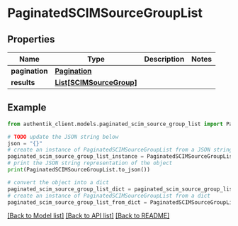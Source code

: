 # PaginatedSCIMSourceGroupList


## Properties

Name | Type | Description | Notes
------------ | ------------- | ------------- | -------------
**pagination** | [**Pagination**](Pagination.md) |  | 
**results** | [**List[SCIMSourceGroup]**](SCIMSourceGroup.md) |  | 

## Example

```python
from authentik_client.models.paginated_scim_source_group_list import PaginatedSCIMSourceGroupList

# TODO update the JSON string below
json = "{}"
# create an instance of PaginatedSCIMSourceGroupList from a JSON string
paginated_scim_source_group_list_instance = PaginatedSCIMSourceGroupList.from_json(json)
# print the JSON string representation of the object
print(PaginatedSCIMSourceGroupList.to_json())

# convert the object into a dict
paginated_scim_source_group_list_dict = paginated_scim_source_group_list_instance.to_dict()
# create an instance of PaginatedSCIMSourceGroupList from a dict
paginated_scim_source_group_list_from_dict = PaginatedSCIMSourceGroupList.from_dict(paginated_scim_source_group_list_dict)
```
[[Back to Model list]](../README.md#documentation-for-models) [[Back to API list]](../README.md#documentation-for-api-endpoints) [[Back to README]](../README.md)


